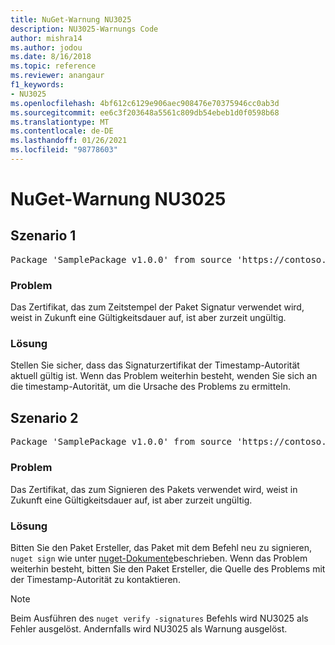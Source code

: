 ```yaml
---
title: NuGet-Warnung NU3025
description: NU3025-Warnungs Code
author: mishra14
ms.author: jodou
ms.date: 8/16/2018
ms.topic: reference
ms.reviewer: anangaur
f1_keywords:
- NU3025
ms.openlocfilehash: 4bf612c6129e906aec908476e70375946cc0ab3d
ms.sourcegitcommit: ee6c3f203648a5561c809db54ebeb1d0f0598b68
ms.translationtype: MT
ms.contentlocale: de-DE
ms.lasthandoff: 01/26/2021
ms.locfileid: "98778603"
---
```

# <a name="nuget-warning-nu3025"></a>NuGet-Warnung NU3025

## <a name="scenario-1"></a>Szenario 1

<pre>Package 'SamplePackage v1.0.0' from source 'https://contoso.com/index.json': The timestamp signing certificate is not yet valid.</pre>

### <a name="issue"></a>Problem

Das Zertifikat, das zum Zeitstempel der Paket Signatur verwendet wird, weist in Zukunft eine Gültigkeitsdauer auf, ist aber zurzeit ungültig.


### <a name="solution"></a>Lösung

Stellen Sie sicher, dass das Signaturzertifikat der Timestamp-Autorität aktuell gültig ist. Wenn das Problem weiterhin besteht, wenden Sie sich an die timestamp-Autorität, um die Ursache des Problems zu ermitteln.



## <a name="scenario-2"></a>Szenario 2

<pre>Package 'SamplePackage v1.0.0' from source 'https://contoso.com/index.json': The primary signature's timestamp signing certificate is not yet valid.</pre>

### <a name="issue"></a>Problem

Das Zertifikat, das zum Signieren des Pakets verwendet wird, weist in Zukunft eine Gültigkeitsdauer auf, ist aber zurzeit ungültig.


### <a name="solution"></a>Lösung

Bitten Sie den Paket Ersteller, das Paket mit dem Befehl neu zu signieren, `nuget sign` wie unter [nuget-Dokumente](../../create-packages/sign-a-package.md)beschrieben. Wenn das Problem weiterhin besteht, bitten Sie den Paket Ersteller, die Quelle des Problems mit der Timestamp-Autorität zu kontaktieren.


> [!Note]
> Beim Ausführen des `nuget verify -signatures` Befehls wird NU3025 als Fehler ausgelöst. Andernfalls wird NU3025 als Warnung ausgelöst.
